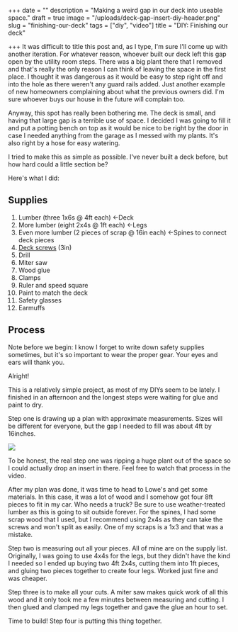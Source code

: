 +++
date = ""
description = "Making a weird gap in our deck into useable space."
draft = true
image = "/uploads/deck-gap-insert-diy-header.png"
slug = "finishing-our-deck"
tags = ["diy", "video"]
title = "DIY: Finishing our deck"

+++
It was difficult to title this post and, as I type, I'm sure I'll come up with another iteration. For whatever reason, whoever built our deck left this gap open by the utility room steps. There was a big plant there that I removed and that's really the only reason I can think of leaving the space in the first place. I thought it was dangerous as it would be easy to step right off and into the hole as there weren't any guard rails added. Just another example of new homeowners complaining about what the previous owners did. I'm sure whoever buys our house in the future will complain too.

Anyway, this spot has really been bothering me. The deck is small, and having that large gap is a terrible use of space. I decided I was going to fill it and put a potting bench on top as it would be nice to be right by the door in case I needed anything from the garage as I messed with my plants. It's also right by a hose for easy watering.

I tried to make this as simple as possible. I've never built a deck before, but how hard could a little section be?

Here's what I did:

## Supplies

 1. Lumber (three 1x6s @ 4ft each) <-Deck
 2. More lumber (eight 2x4s @ 1ft each) <-Legs
 3. Even more lumber (2 pieces of scrap @ 16in each) <-Spines to connect deck pieces
 4. [Deck screws](https://www.lowes.com/pd/Deck-Plus-10-x-3-in-Ceramic-Deck-Screws-40-Count/1001363866) (3in)
 5. Drill
 6. Miter saw
 7. Wood glue
 8. Clamps
 9. Ruler and speed square
10. Paint to match the deck
11. Safety glasses
12. Earmuffs

## Process

Note before we begin: I know I forget to write down safety supplies sometimes, but it's so important to wear the proper gear. Your eyes and ears will thank you.

Alright!

This is a relatively simple project, as most of my DIYs seem to be lately. I finished in an afternoon and the longest steps were waiting for glue and paint to dry.

Step one is drawing up a plan with approximate measurements. Sizes will be different for everyone, but the gap I needed to fill was about 4ft by 16inches.

![](/uploads/notes-plan-for-deck-insert.jpg)

To be honest, the real step one was ripping a huge plant out of the space so I could actually drop an insert in there. Feel free to watch that process in the video.

After my plan was done, it was time to head to Lowe's and get some materials. In this case, it was a lot of wood and I somehow got four 8ft pieces to fit in my car. Who needs a truck? Be sure to use weather-treated lumber as this is going to sit outside forever. For the spines, I had some scrap wood that I used, but I recommend using 2x4s as they can take the screws and won't split as easily. One of my scraps is a 1x3 and that was a mistake.

Step two is measuring out all your pieces. All of mine are on the supply list. Originally, I was going to use 4x4s for the legs, but they didn't have the kind I needed so I ended up buying two 4ft 2x4s, cutting them into 1ft pieces, and gluing two pieces together to create four legs. Worked just fine and was cheaper.

Step three is to make all your cuts. A miter saw makes quick work of all this wood and it only took me a few minutes between measuring and cutting. I then glued and clamped my legs together and gave the glue an hour to set.

Time to build! Step four is putting this thing together.